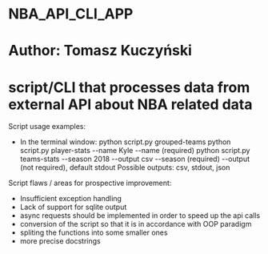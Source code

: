 # NBA_API_CLI_APP
# Author: Tomasz Kuczyński
# script/CLI that processes data from external API about NBA related data

Script usage examples:
 - In the terminal window:
   python script.py grouped-teams 
   python script.py player-stats --name Kyle
      --name (required)
   python script.py teams-stats --season 2018 --output csv 
      --season (required) --output (not required), default stdout
                          Possible outputs: csv, stdout, json
      
 Script flaws / areas for prospective improvement:
- Insufficient exception handling
- Lack of support for sqlite output
- async requests should be implemented in order to speed up the api calls
- conversion of the script so that it is in accordance with OOP paradigm
- spliting the functions into some smaller ones
- more precise docstrings
